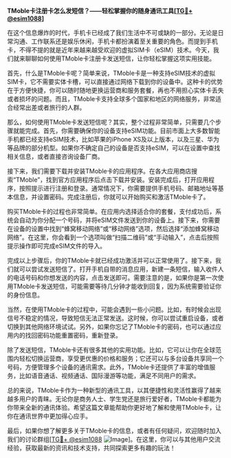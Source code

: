 **TMoble卡注册卡怎么发短信？——轻松掌握你的随身通讯工具[[TG💪+ @esim1088](https://t.me/s/esim1088)]**

在这个信息爆炸的时代，手机卡已经成了我们生活中不可或缺的一部分。无论是日常沟通、工作联系还是娱乐休闲，手机卡都扮演着至关重要的角色。而提到手机卡，不得不提的就是近年来越来越受欢迎的虚拟SIM卡（eSIM）技术。今天，我们就来聊聊如何使用TMoble卡注册卡发送短信，让你轻松掌握这项实用技能。

首先，什么是TMoble卡呢？简单来说，TMoble卡是一种支持eSIM技术的虚拟SIM卡，它不需要实体卡槽，可以直接通过网络下载到你的设备中。这种卡的优势在于方便快捷，你可以随时随地更换运营商和服务套餐，再也不用担心实体卡丢失或者损坏的问题。而且，TMoble卡支持全球多个国家和地区的网络服务，非常适合经常出差或者旅行的人群。

那么，如何使用TMoble卡发送短信呢？其实，整个过程非常简单，只需要几个步骤就能完成。首先，你需要确保你的设备支持eSIM功能。目前市面上大多数智能手机都已经支持eSIM技术，比如苹果的iPhone XS及以上版本，以及三星、华为等品牌的部分机型。如果你不确定自己的设备是否支持eSIM，可以在设置中查找相关信息，或者直接咨询设备厂商。

接下来，我们需要下载并安装TMoble卡的应用程序。在各大应用商店搜索“TMoble”，找到官方应用程序后点击下载并安装。安装完成后，打开应用程序，按照提示进行注册和登录。通常情况下，你需要提供手机号码、邮箱地址等基本信息，并设置密码。完成注册后，你就可以开始购买和激活TMoble卡了。

购买TMoble卡的过程也非常简单。在应用内选择适合你的套餐，支付成功后，系统会自动为你分配一个号码，并将eSIM文件发送到你的设备上。接下来，你需要在设备的设置中找到“蜂窝移动网络”或“移动网络”选项，然后选择“添加蜂窝移动网络”。在这里，你会看到一个选项叫做“扫描二维码”或“手动输入”，点击后按照提示操作即可完成eSIM文件的导入。

完成以上步骤后，你的TMoble卡就已经成功激活并可以正常使用了。接下来，我们就可以尝试发送短信了。打开手机自带的消息应用，新建一条短信，输入收件人的电话号码和你想发送的内容，点击发送即可。需要注意的是，如果你是第一次使用TMoble卡发送短信，可能需要等待几分钟才能收到回复，因为系统需要验证你的身份信息。

当然，在使用TMoble卡的过程中，可能会遇到一些小问题。比如，有时候会出现信号不稳定的情况，导致短信无法正常发送。这时候，你可以尝试重启设备，或者切换到其他网络环境试试。另外，如果你忘记了TMoble卡的密码，也可以通过应用内的找回密码功能重置密码，重新登录。

除了发送短信，TMoble卡还有很多其他的实用功能。比如，它可以让你在全球范围内轻松切换运营商，享受更优惠的价格和服务；它还可以与多台设备共享同一个号码，方便管理多个设备的通讯需求。此外，TMoble卡还提供了丰富的增值服务，比如语音通话、视频通话、国际漫游等功能，满足不同用户的需求。

总的来说，TMoble卡作为一种新型的通讯工具，以其便捷性和灵活性赢得了越来越多用户的青睐。无论你是商务人士、学生党还是旅行爱好者，TMoble卡都能为你带来全新的通讯体验。希望这篇文章能帮助你更好地了解和使用TMoble卡，让你在通讯世界中更加得心应手。

最后，如果你想了解更多关于TMoble卡的信息，或者有任何疑问，欢迎随时加入我们的讨论群组[[TG💪+ @esim1088](https://t.me/s/esim1088) ![Image](https://i.postimg.cc/4NQfJmqS/Snipaste-2025-05-13-00-14-12.png)]。在这里，你可以与其他用户交流经验，获取最新的资讯和技术支持，共同探索更多有趣的玩法！